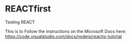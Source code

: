 # REACTfirst
Testing REACT

This is to Follow the instructions on the Microsoft Docs here: https://code.visualstudio.com/docs/nodejs/reactjs-tutorial
